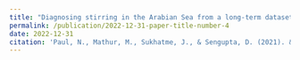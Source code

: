 ```yaml
---
title: "Diagnosing stirring in the Arabian Sea from a long-term dataset"
permalink: /publication/2022-12-31-paper-title-number-4
date: 2022-12-31
citation: 'Paul, N., Mathur, M., Sukhatme, J., & Sengupta, D. (2021). &quot;Diagnosing stirring in the Arabian Sea from a long-term dataset.&quot;, <i>In preparation</i>.'
---
```

